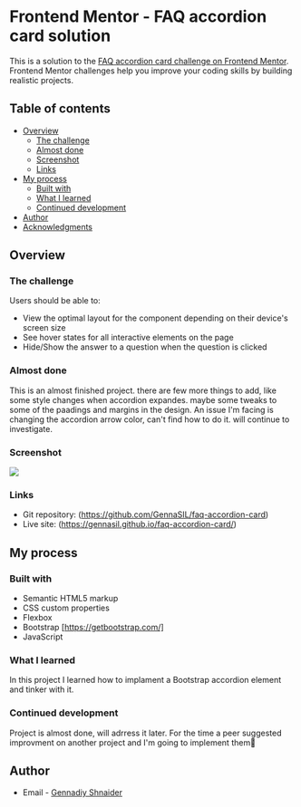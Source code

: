 # Frontend Mentor - FAQ accordion card solution

This is a solution to the [FAQ accordion card challenge on Frontend Mentor](https://www.frontendmentor.io/challenges/faq-accordion-card-XlyjD0Oam). Frontend Mentor challenges help you improve your coding skills by building realistic projects.

## Table of contents

- [Overview](#overview)
  - [The challenge](#the-challenge)
  - [Almost done](#almost-done)
  - [Screenshot](#screenshot)
  - [Links](#links)
- [My process](#my-process)
  - [Built with](#built-with)
  - [What I learned](#what-i-learned)
  - [Continued development](#continued-development)
- [Author](#author)
- [Acknowledgments](#acknowledgments)

## Overview

### The challenge

Users should be able to:

- View the optimal layout for the component depending on their device's screen size
- See hover states for all interactive elements on the page
- Hide/Show the answer to a question when the question is clicked

### Almost done

This is an almost finished project. there are few more things to add, like some style changes when accordion expandes. maybe some tweaks to some of the paadings and margins in the design.
An issue I'm facing is changing the accordion arrow color, can't find how to do it. will continue to investigate.

### Screenshot

![](./images/faq-accordion-scrrenshot.png?raw=true)

### Links

- Git repository: (https://github.com/GennaSIL/faq-accordion-card)
- Live site: (https://gennasil.github.io/faq-accordion-card/)

## My process

### Built with

- Semantic HTML5 markup
- CSS custom properties
- Flexbox
- Bootstrap [https://getbootstrap.com/]
- JavaScript

### What I learned

In this project I learned how to implament a Bootstrap accordion element and tinker with it.

### Continued development

Project is almost done, will adrress it later. For the time a peer suggested improvment on another project and I'm going to implement them💪​

## Author

- Email - [Gennadiy Shnaider](gsfebruary@gmail.com)

